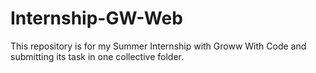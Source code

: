 # Internship-GW-Web
This repository is for my Summer Internship with Groww With Code and submitting its task in one collective folder.
